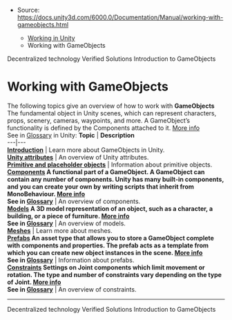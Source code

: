* Source: https://docs.unity3d.com/6000.0/Documentation/Manual/working-with-gameobjects.html

  * [Working in Unity](https://docs.unity3d.com/6000.0/Documentation/Manual/working-in-unity.html)
  * Working with GameObjects


[](https://docs.unity3d.com/6000.0/Documentation/Manual/verified-solutions-dt.html)
Decentralized technology Verified Solutions
[](https://docs.unity3d.com/6000.0/Documentation/Manual/GameObjects.html)
Introduction to GameObjects
# Working with GameObjects
The following topics give an overview of how to work with **GameObjects** The fundamental object in Unity scenes, which can represent characters, props, scenery, cameras, waypoints, and more. A GameObject’s functionality is defined by the Components attached to it. [More info](https://docs.unity3d.com/6000.0/Documentation/Manual/class-GameObject.html)  
See in [Glossary](https://docs.unity3d.com/6000.0/Documentation/Manual/Glossary.html#GameObject) in Unity: 
**Topic** | **Description**  
---|---  
**[Introduction](https://docs.unity3d.com/6000.0/Documentation/Manual/GameObjects.html)** | Learn more about GameObjects in Unity.  
**[Unity attributes](https://docs.unity3d.com/6000.0/Documentation/Manual/unity-attributes.html)** | An overview of Unity attributes.  
**[Primitive and placeholder objects](https://docs.unity3d.com/6000.0/Documentation/Manual/PrimitiveObjects.html)** | Information about primitive objects.  
**[Components](https://docs.unity3d.com/6000.0/Documentation/Manual/unity-components.html) A functional part of a GameObject. A GameObject can contain any number of components. Unity has many built-in components, and you can create your own by writing scripts that inherit from MonoBehaviour. [More info](https://docs.unity3d.com/6000.0/Documentation/Manual/UsingComponents.html)  
See in [Glossary](https://docs.unity3d.com/6000.0/Documentation/Manual/Glossary.html#component)** | An overview of components.  
**[Models](https://docs.unity3d.com/6000.0/Documentation/Manual/models.html) A 3D model representation of an object, such as a character, a building, or a piece of furniture. [More info](https://docs.unity3d.com/6000.0/Documentation/Manual/3D-formats.html)  
See in [Glossary](https://docs.unity3d.com/6000.0/Documentation/Manual/Glossary.html#Model)** | An overview of models.  
**[Meshes](https://docs.unity3d.com/6000.0/Documentation/Manual/mesh.html)** | Learn more about meshes.  
**[Prefabs](https://docs.unity3d.com/6000.0/Documentation/Manual/Prefabs.html) An asset type that allows you to store a GameObject complete with components and properties. The prefab acts as a template from which you can create new object instances in the scene. [More info](https://docs.unity3d.com/6000.0/Documentation/Manual/Prefabs.html)  
See in [Glossary](https://docs.unity3d.com/6000.0/Documentation/Manual/Glossary.html#Prefab)** | Information about prefabs.  
**[Constraints](https://docs.unity3d.com/6000.0/Documentation/Manual/Constraints.html) Settings on Joint components which limit movement or rotation. The type and number of constraints vary depending on the type of Joint. [More info](https://docs.unity3d.com/6000.0/Documentation/Manual/2d-physics/joints/2d-joints-landing.html)  
See in [Glossary](https://docs.unity3d.com/6000.0/Documentation/Manual/Glossary.html#Constraints)** | An overview of constraints.  
* * *
[](https://docs.unity3d.com/6000.0/Documentation/Manual/verified-solutions-dt.html)
Decentralized technology Verified Solutions
[](https://docs.unity3d.com/6000.0/Documentation/Manual/GameObjects.html)
Introduction to GameObjects
